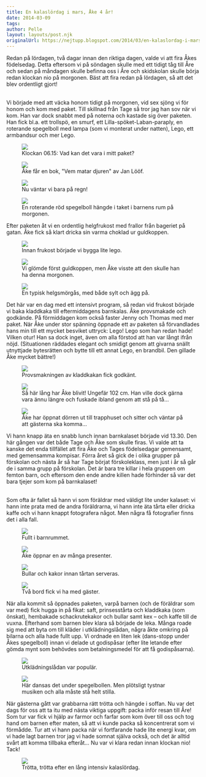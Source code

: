 ```yaml
---
title: En kalaslördag i mars, Åke 4 år!
date: 2014-03-09
tags: 	
author: Pelle
layout: layouts/post.njk
originalUrl: https://nejtupp.blogspot.com/2014/03/en-kalaslordag-i-mars.html
---
```


Redan på lördagen, två dagar innan den riktiga dagen, valde vi att fira Åkes födelsedag. Detta eftersom vi på söndagen skulle med ett tidigt tåg till Åre och sedan på måndagen skulle befinna oss i Åre och skidskolan skulle börja redan klockan nio på morgonen. Bäst att fira redan på lördagen, så att det blev ordentligt gjort!
<br><br>

Vi började med att väcka honom tidigt på morgonen, vid sex sjöng vi för honom och kom med paket. Till skillnad från Tage så tror jag han sov när vi kom. Han var dock snabbt med på noterna och kastade sig över paketen. Han fick bl.a. ett trollspö, en smurf, ett Lilla-spöket-Laban-paraply, en roterande spegelboll med lampa (som vi monterat under natten), Lego, ett armbandsur och mer Lego.


<figure>
	<img src="../../../../img/A%CC%8Areresan-PERK4285.jpg">
	<figcaption>Klockan 06.15: Vad kan det vara i mitt paket?</figcaption>
</figure>

<figure>
	<img src="../../../../img/A%CC%8Areresan-PERK4286.jpg">
	<figcaption>Åke får en bok, "Vem matar djuren" av Jan Lööf.</figcaption>
</figure>

<figure>
	<img src="../../../../img/A%CC%8Areresan-PERK4306.jpg">
	<figcaption>Nu väntar vi bara på regn!</figcaption>
</figure>

<figure>
	<img src="../../../../img/A%CC%8Areresan-PERK4308.jpg">
	<figcaption>En roterande röd spegelboll hängde i taket i barnens rum på morgonen.</figcaption>
</figure>

Efter paketen åt vi en ordentlig helgfrukost med frallor från bageriet på gatan. Åke fick så klart dricka sin varma choklad ur guldkoppen.

<figure>
	<img src="../../../../img/A%CC%8Areresan-PERK4317.jpg">
	<figcaption>Innan frukost började vi bygga lite lego.</figcaption>
</figure>

<figure>
	<img src="../../../../img/A%CC%8Areresan-PERK4335.jpg">
	<figcaption>Vi glömde först guldkoppen, men Åke visste att den skulle han ha denna morgonen.</figcaption>
</figure>

<figure>
	<img src="../../../../img/A%CC%8Areresan-PERK4344.jpg">
	<figcaption>En typisk helgsmörgås, med både sylt och ägg på.</figcaption>
</figure>

Det här var en dag med ett intensivt program, så redan vid frukost började vi baka kladdkaka till eftermiddagens barnkalas. Åke provsmakade och godkände. På förmiddagen kom också faster Jenny och Thomas med mer paket. När Åke under stor spänning öppnade ett av paketen så förvandlades hans min till ett mycket besviket uttryck: Lego! Lego som han redan hade! Vilken otur! Han sa dock inget, även om alla förstod att han var långt ifrån nöjd. (Situationen räddades elegant och smidigt genom att givarna snällt utnyttjade bytesrätten och bytte till ett annat Lego, en brandbil. Den gillade Åke mycket bättre!)

<figure>
	<img src="../../../../img/A%CC%8Areresan-PERK4348.jpg">
	<figcaption>Provsmakningen av kladdkakan fick godkänt.</figcaption>
</figure>

<figure>
	<img src="../../../../img/A%CC%8Areresan-PERK4360.jpg">
	<figcaption>Så här lång har Åke blivit! Ungefär 102 cm. Han ville dock gärna vara ännu längre och fuskade ibland genom att stå på tå...</figcaption>
</figure>

<figure>
	<img src="../../../../img/A%CC%8Areresan-PERK4366.jpg">
	<figcaption>Åke har öppnat dörren ut till trapphuset och sitter och väntar på att gästerna ska komma...</figcaption>
</figure>

Vi hann knapp äta en snabb lunch innan barnkalaset började vid 13.30. Den här gången var det både Tage och Åke som skulle firas. Vi valde att ta kanske det enda tillfället att fira Åke och Tages födelsedagar gemensamt, med gemensamma kompisar. Förra året så gick de i olika grupper på förskolan och nästa år så har Tage börjat förskoleklass, men just i år så går de i samma grupp på förskolan. Det är bara tre killar i hela gruppen om femton barn, och eftersom den ende andre killen hade förhinder så var det bara tjejer som kom på barnkalaset!
<br><br>

Som ofta är fallet så hann vi som föräldrar med väldigt lite under kalaset: vi hann inte prata med de andra föräldrarna, vi hann inte äta tårta eller dricka kaffe och vi hann knappt fotografera något. Men några få fotografier finns det i alla fall.

<figure>
	<img src="../../../../img/A%CC%8Areresan-PERK4368.jpg">
	<figcaption>Fullt i barnrummet.</figcaption>
</figure>

<figure>
	<img src="../../../../img/A%CC%8Areresan-PERK4371.jpg">
	<figcaption>Åke öppnar en av många presenter.</figcaption>
</figure>

<figure>
	<img src="../../../../img/A%CC%8Areresan-PERK4376.jpg">
	<figcaption>Bullar och kakor innan tårtan serveras.</figcaption>
</figure>

<figure>
	<img src="../../../../img/A%CC%8Areresan-PERK4379.jpg">
	<figcaption>Två bord fick vi ha med gäster.</figcaption>
</figure>

När alla kommit så öppnades paketen, varpå barnen (och de föräldrar som var med) fick hugga in på fikat: saft, prinsesstårta och kladdkaka (som önskat), hembakade schackrutekakor och bullar samt kex – och kaffe till de vuxna. Efterhand som barnen blev klara så började de leka. Många roade sig med att byta om till kläder i utklädningslådan, några åkte omkring på bilarna och alla hade fullt upp. Vi ordnade en liten lek (dans-stopp under Åkes spegelboll) innan vi delade ut godispåsar (efter lite letande efter gömda mynt som behövdes som betalningsmedel för att få godispåsarna).

<figure>
	<img src="../../../../img/A%CC%8Areresan-PERK4395.jpg">
	<figcaption>Utklädningslådan var populär.</figcaption>
</figure>

<figure>
	<img src="../../../../img/A%CC%8Areresan-PERK4406.jpg">
	<figcaption>Här dansas det under spegelbollen. Men plötsligt tystnar musiken och alla måste stå helt stilla.</figcaption>
</figure>

När gästerna gått var grabbarna rätt trötta och hängde i soffan. Nu var det dags för oss att ta itu med nästa viktiga uppgift: packa inför resan till Åre! Som tur var fick vi hjälp av farmor och farfar som kom över till oss och tog hand om barnen efter maten, så att vi kunde packa så koncentrerat som vi förmådde. Tur att vi hann packa när vi fortfarande hade lite energi kvar, om vi hade lagt barnen tror jag vi hade somnat själva också, och det är alltid svårt att komma tillbaka efteråt… Nu var vi klara redan innan klockan nio! Tack!

<figure>
	<img src="../../../../img/A%CC%8Areresan-PERK4423.jpg">
	<figcaption>Trötta, trötta efter en lång intensiv kalaslördag.</figcaption>
</figure>
